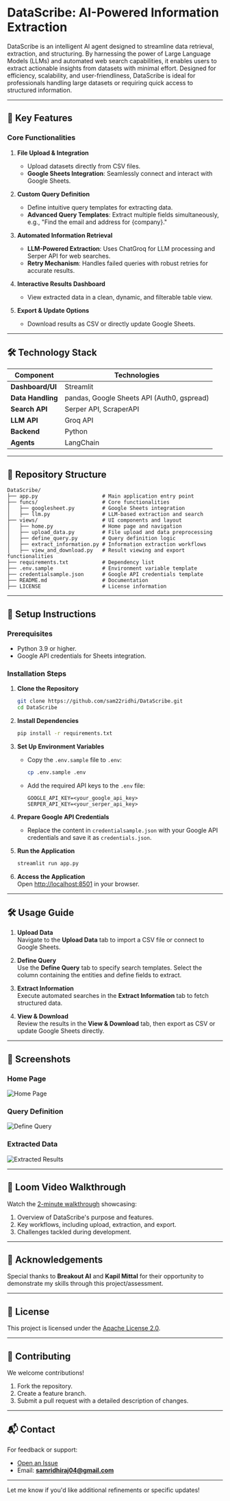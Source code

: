 
# **DataScribe: AI-Powered Information Extraction**  

DataScribe is an intelligent AI agent designed to streamline data retrieval, extraction, and structuring. By harnessing the power of Large Language Models (LLMs) and automated web search capabilities, it enables users to extract actionable insights from datasets with minimal effort. Designed for efficiency, scalability, and user-friendliness, DataScribe is ideal for professionals handling large datasets or requiring quick access to structured information.  

---

## 🚀 **Key Features**  

### Core Functionalities  
1. **File Upload & Integration**  
   - Upload datasets directly from CSV files.  
   - **Google Sheets Integration**: Seamlessly connect and interact with Google Sheets.  

2. **Custom Query Definition**  
   - Define intuitive query templates for extracting data.  
   - **Advanced Query Templates**: Extract multiple fields simultaneously, e.g., "Find the email and address for {company}."  

3. **Automated Information Retrieval**  
   - **LLM-Powered Extraction**: Uses ChatGroq for LLM processing and Serper API for web searches.  
   - **Retry Mechanism**: Handles failed queries with robust retries for accurate results.  

4. **Interactive Results Dashboard**  
   - View extracted data in a clean, dynamic, and filterable table view.  

5. **Export & Update Options**  
   - Download results as CSV or directly update Google Sheets.  

---

## 🛠️ **Technology Stack**

| **Component**       | **Technologies**                           |
|----------------------|-------------------------------------------|
| **Dashboard/UI**     | Streamlit                                |
| **Data Handling**    | pandas, Google Sheets API (Auth0, gspread)|
| **Search API**       | Serper API, ScraperAPI                   |
| **LLM API**          | Groq API                                 |
| **Backend**          | Python                                   |
| **Agents**           | LangChain                                |

---

## 📂 **Repository Structure**

```
DataScribe/
├── app.py                     # Main application entry point
├── funcs/                     # Core functionalities
│   ├── googlesheet.py         # Google Sheets integration
│   ├── llm.py                 # LLM-based extraction and search
├── views/                     # UI components and layout
│   ├── home.py                # Home page and navigation
│   ├── upload_data.py         # File upload and data preprocessing
│   ├── define_query.py        # Query definition logic
│   ├── extract_information.py # Information extraction workflows
│   ├── view_and_download.py   # Result viewing and export functionalities
├── requirements.txt           # Dependency list
├── .env.sample                # Environment variable template
├── credentialsample.json      # Google API credentials template
├── README.md                  # Documentation
├── LICENSE                    # License information
```

---

## 📖 **Setup Instructions**

### Prerequisites  
- Python 3.9 or higher.  
- Google API credentials for Sheets integration.  

### Installation Steps  

1. **Clone the Repository**  
   ```bash
   git clone https://github.com/sam22ridhi/DataScribe.git
   cd DataScribe
   ```  

2. **Install Dependencies**  
   ```bash
   pip install -r requirements.txt
   ```  

3. **Set Up Environment Variables**  
   - Copy the `.env.sample` file to `.env`:  
     ```bash
     cp .env.sample .env
     ```  
   - Add the required API keys to the `.env` file:  
     ```plaintext
     GOOGLE_API_KEY=<your_google_api_key>
     SERPER_API_KEY=<your_serper_api_key>
     ```  

4. **Prepare Google API Credentials**  
   - Replace the content in `credentialsample.json` with your Google API credentials and save it as `credentials.json`.

5. **Run the Application**  
   ```bash
   streamlit run app.py
   ```  

6. **Access the Application**  
   Open [http://localhost:8501](http://localhost:8501) in your browser.  

---

## 🛠️ **Usage Guide**  

1. **Upload Data**  
   Navigate to the **Upload Data** tab to import a CSV file or connect to Google Sheets.  

2. **Define Query**  
   Use the **Define Query** tab to specify search templates. Select the column containing the entities and define fields to extract.  

3. **Extract Information**  
   Execute automated searches in the **Extract Information** tab to fetch structured data.  

4. **View & Download**  
   Review the results in the **View & Download** tab, then export as CSV or update Google Sheets directly.  

---

## 🌟 **Screenshots**  

### **Home Page**  
![Home Page](assets/screenshots/home_page.png)  

### **Query Definition**  
![Define Query](assets/screenshots/define_query.png)  

### **Extracted Data**  
![Extracted Results](assets/screenshots/extracted_data.png)  

---

## 📝 **Loom Video Walkthrough**  

Watch the [2-minute walkthrough](#) showcasing:  
1. Overview of DataScribe's purpose and features.  
2. Key workflows, including upload, extraction, and export.  
3. Challenges tackled during development.  

---

## 🙌 **Acknowledgements**  

Special thanks to **Breakout AI** and **Kapil Mittal** for their opportunity to demonstrate my skills through this project/assessment.  

---

## 📜 **License**  

This project is licensed under the [Apache License 2.0](LICENSE).  

---

## 🤝 **Contributing**

We welcome contributions!  
1. Fork the repository.  
2. Create a feature branch.  
3. Submit a pull request with a detailed description of changes.

---

## 📬 **Contact**  

For feedback or support:  
- [Open an Issue](https://github.com/sam22ridhi/DataScribe/issues)  
- Email: **samridhiraj04@gmail.com**  

---  

Let me know if you'd like additional refinements or specific updates!